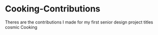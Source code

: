 # Cooking-Contributions
Theres are the contributions I made for my first senior design project titles cosmic Cooking
